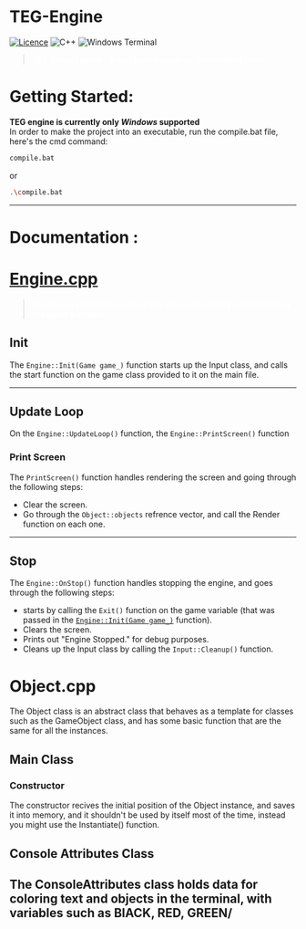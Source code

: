 # TEG-Engine

[![Licence](https://img.shields.io/github/license/Ileriayo/markdown-badges?style=for-the-badge)](./LICENSE) ![C++](https://img.shields.io/badge/c++-%2300599C.svg?style=for-the-badge&logo=c%2B%2B&logoColor=white) ![Windows Terminal](https://img.shields.io/badge/Windows%20Terminal-%234D4D4D.svg?style=for-the-badge&logo=windows-terminal&logoColor=white)
> <span style="font-weight: bold; color: white;">TEG Game Engine - A text based game engine made in C++</span>
# Getting Started: 

**TEG engine is currently only *Windows* supported** </br>
In order to make the project into an executable, run the compile.bat file, here's the cmd command:
```bash
compile.bat
```
or 
```bash
.\compile.bat
```

---
# Documentation :
# [Engine.cpp](https://github.com/DanPeled/TEG-Engine/blob/main/Engine/Engine.cpp)
> <span style="font-weight: bold; color: white;">The `Engine` class takes care of the screen rendering and initializing the game & engine.</span>
## Init
The `Engine::Init(Game game_)` function starts up the Input class, and calls the start function on the game class provided to it on the main file.

---
## Update Loop
On the `Engine::UpdateLoop()` function, the `Engine::PrintScreen()` function

### Print Screen
The `PrintScreen()` function handles rendering the screen and going through the following steps:
- Clear the screen.
- Go through the `Object::objects` refrence vector, and call the Render function on each one.

---
## Stop
The `Engine::OnStop()` function handles stopping the engine, and goes through the following steps:
- starts by calling the `Exit()` function on the game variable (that was passed in the [`Engine::Init(Game game_)`](https://github.com/DanPeled/TEG-Engine/tree/main#init) function).
- Clears the screen.
- Prints out "Engine Stopped." for debug purposes.
- Cleans up the Input class by calling the `Input::Cleanup()` function.

# Object.cpp
The Object class is an abstract class that behaves as a template for classes such as the GameObject class, and has some basic function that are the same for all the instances.
## Main Class
### Constructor
The constructor recives the initial position of the Object instance, and saves it into memory, and it shouldn't be used by itself most of the time, instead you might use the Instantiate() function.
## Console Attributes Class
The ConsoleAttributes class holds data for coloring text and objects in the terminal, with variables such as BlACK, RED, GREEN/
---
